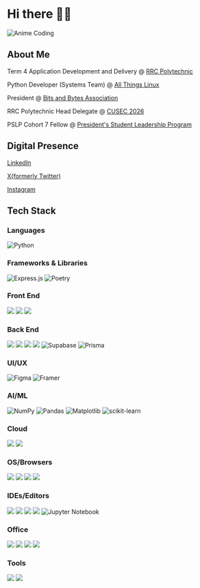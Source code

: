 # Hi there 👨‍💻
![Anime Coding](https://media1.giphy.com/media/v1.Y2lkPTc5MGI3NjExNTlsdzAyNTQ0ZmxxeHcyY3pqMW5wMmxpNnc5N2tzbjFwenU4bWhqZiZlcD12MV9pbnRlcm5hbF9naWZfYnlfaWQmY3Q9Zw/fCTaMi2bSMf9cExRcG/giphy.gif)


## About Me
Term 4 Application Development and Delivery @ <a href="https://catalogue.rrc.ca/Programs/WPG/Fulltime/ADEVF-DP/Overview">RRC Polytechnic</a>

Python Developer (Systems Team) @ <a href="https://allthingslinux.org">All Things Linux</a>

President @ <a href="https://bitsandbytesassociation.ca">Bits and Bytes Association</a>

RRC Polytechnic Head Delegate @ <a href="https://www.linkedin.com/company/cusec/posts/?feedView=all">CUSEC 2026</a>

PSLP Cohort 7 Fellow @ <a href="https://umanitoba.ca/asper/programs-of-study/presidents-student-leadership-program">President's Student Leadership Program</a>

## Digital Presence
<a href="https://www.linkedin.com/in/mccauley-armishaw/">LinkedIn</a>

<a href="https://x.com/mccauleycodes">X(formerly Twitter)</a>

<a href="https://www.instagram.com/mccauleycodes">Instagram</a>

## Tech Stack

### Languages
![Python](https://img.shields.io/badge/python-000000?style=for-the-badge&logo=python&logoColor=ffdd54)

### Frameworks & Libraries
![Express.js](https://img.shields.io/badge/express.js-%23404d59.svg?style=for-the-badge&logo=express&logoColor=000000)
![Poetry](https://img.shields.io/badge/Poetry-%233B82F6.svg?style=for-the-badge&logo=poetry&logoColor=000000)

### Front End
<img src="https://img.shields.io/badge/html5-%23E34F26.svg?style=for-the-badge&logo=html5&logoColor=white" /> <img src="https://img.shields.io/badge/css3-%231572B6.svg?style=for-the-badge&logo=css3&logoColor=white" /> <img src="https://img.shields.io/badge/javascript-%23323330.svg?style=for-the-badge&logo=javascript&logoColor=%23F7DF1E" />

### Back End
<img src="https://img.shields.io/badge/TypeScript-007ACC?style=for-the-badge&logo=typescript&logoColor=white" /> <img src="https://img.shields.io/badge/Node%20js-339933?style=for-the-badge&logo=nodedotjs&logoColor=white" /> <img src="https://img.shields.io/badge/MariaDB-003545?style=for-the-badge&logo=mariadb&logoColor=white" /> <img src="https://img.shields.io/badge/firebase-a08021?style=for-the-badge&logo=firebase&logoColor=ffcd34" />
![Supabase](https://img.shields.io/badge/Supabase-3ECF8E?style=for-the-badge&logo=supabase&logoColor=000000)
![Prisma](https://img.shields.io/badge/Prisma-000000?style=for-the-badge&logo=Prisma&logoColor=white)

### UI/UX
![Figma](https://img.shields.io/badge/Figma-000000?style=for-the-badge&logo=figma&logoColor=white)
![Framer](https://img.shields.io/badge/Framer-black?style=for-the-badge&logo=framer&logoColor=white)

### AI/ML
![NumPy](https://img.shields.io/badge/numpy-%23013243.svg?style=for-the-badge&logo=numpy&logoColor=white)
![Pandas](https://img.shields.io/badge/pandas-%23150458.svg?style=for-the-badge&logo=pandas&logoColor=white)
![Matplotlib](https://img.shields.io/badge/Matplotlib-%23ffffff.svg?style=for-the-badge&logo=Matplotlib&logoColor=black)
![scikit-learn](https://img.shields.io/badge/scikit--learn-%23F7931E.svg?style=for-the-badge&logo=scikit-learn&logoColor=white)

### Cloud
<img src="https://img.shields.io/badge/Amazon_AWS-FF9900?style=for-the-badge&logo=amazonaws&logoColor=white" /> <img src="https://img.shields.io/badge/Google_Cloud-4285F4?style=for-the-badge&logo=google-cloud&logoColor=white" />

### OS/Browsers
<img src="https://img.shields.io/badge/Windows-0078D6?style=for-the-badge&logo=windows&logoColor=white" /> <img src="https://img.shields.io/badge/Linux-FCC624?style=for-the-badge&logo=linux&logoColor=black"/> <img src="https://img.shields.io/badge/Arc-1638FB?style=for-the-badge&logo=Arc&logoColor=white " /> <img src="https://img.shields.io/badge/Google_chrome-4285F4?style=for-the-badge&logo=Google-chrome&logoColor=white" />

### IDEs/Editors
<img src="https://img.shields.io/badge/Notepad++-90E59A.svg?style=for-the-badge&logo=notepad%2B%2B&logoColor=black" /> <img src="https://img.shields.io/badge/VSCode-0078D4?style=for-the-badge&logo=visual%20studio%20code&logoColor=white" /> <img src="https://img.shields.io/badge/webstorm-143?style=for-the-badge&logo=webstorm&logoColor=white&color=black" /> <img src="https://img.shields.io/badge/pycharm-143?style=for-the-badge&logo=pycharm&logoColor=black&color=black&labelColor=green" />
![Jupyter Notebook](https://img.shields.io/badge/jupyter-%23FA0F00.svg?style=for-the-badge&logo=jupyter&logoColor=white)

### Office
<img src="https://img.shields.io/badge/Microsoft_Word-2B579A?style=for-the-badge&logo=microsoft-word&logoColor=white" /> <img src="https://img.shields.io/badge/Microsoft_PowerPoint-B7472A?style=for-the-badge&logo=microsoft-powerpoint&logoColor=white" /> <img src="https://img.shields.io/badge/Microsoft_Excel-217346?style=for-the-badge&logo=microsoft-excel&logoColor=white" /> <img src="https://img.shields.io/badge/Notion-000000?style=for-the-badge&logo=notion&logoColor=white" />

### Tools
<img src="https://img.shields.io/badge/Jest-C21325?style=for-the-badge&logo=jest&logoColor=white" /> <img src="https://img.shields.io/badge/VirtualBox-21416b?style=for-the-badge&logo=VirtualBox&logoColor=white" />
